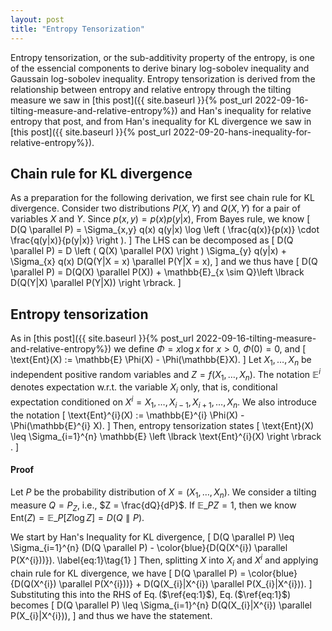 ```yaml
---
layout: post
title: "Entropy Tensorization"
---
```


Entropy tensorization, or the sub-additivity property of the entropy, is one of the essencial components to derive binary log-sobolev inequality and Gaussain log-sobolev inequality.
Entropy tensorization is derived from the relationship between entropy and 
relative entropy through the tilting measure we saw in 
[this post]({{ site.baseurl }}{% post_url 2022-09-16-tilting-measure-and-relative-entropy%}) and
Han's inequality for relative entropy
that post, and from Han's inequality for KL divergence
we saw in
[this post]({{ site.baseurl }}{% post_url 2022-09-20-hans-inequality-for-relative-entropy%}).

## Chain rule for KL divergence
As a preparation for the following derivation, we first see chain rule for KL divergence.
Consider two distributions $P(X,Y)$ and $Q(X,Y)$
for a pair of variables $X$ and $Y$.
Since $p(x,y) = p(x)p(y|x)$,
From Bayes rule, we know
\[
    D(Q \parallel P) = \Sigma_{x,y} q(x) q(y|x) \log \left ( \frac{q(x)}{p(x)} \cdot \frac{q(y|x)}{p(y|x)} \right ).
\]
The LHS can be decomposed as
\[
    D(Q \parallel P) = D  \left ( Q(X) \parallel P(X) \right ) \Sigma_{y} q(y|x) +  \Sigma_{x} q(x) D(Q(Y|X = x) \parallel P(Y|X = x),
\]
and we thus have
\[
    D(Q \parallel P) = D(Q(X) \parallel P(X)) + \mathbb{E}_{x \sim Q}\left \lbrack  D(Q(Y|X) \parallel P(Y|X)) \right \rbrack.
\]

## Entropy tensorization
As in [this post]({{ site.baseurl }}{% post_url 2022-09-16-tilting-measure-and-relative-entropy%})
we define $\Phi = x \log x$ for $x>0$, $\Phi(0)=0$, and
\[
    \text{Ent}(X) := \mathbb{E} \Phi(X) - \Phi(\mathbb{E}X).
\]
Let $X_{1}, \ldots, X_{n}$ be independent positive random variables
and $Z = f(X_{1}, \ldots, X_{n})$.
The notation $\mathop{\mathbb{E}}^{i}$ denotes expectation w.r.t. the variable $X_{i}$ only,
that is, conditional expectation conditioned on $X^{i} = X_{1}, \ldots, X_{i-1}, X_{i+1}, \ldots, X_{n}$.
We also introduce the notation 
\[
    \text{Ent}^{i}(X) := \mathbb{E}^{i} \Phi(X) - \Phi(\mathbb{E}^{i} X).
\]
Then, entropy tensorization states
\[
    \text{Ent}(X) \leq \Sigma_{i=1}^{n} \mathbb{E} \left \lbrack \text{Ent}^{i}(X) \right \rbrack .
\]

#### Proof
Let $P$ be the probability distribution of $X = (X_{1}, \ldots, X_{n})$.
We consider a tilting measure $Q = P_{Z}$, i.e., $Z = \frac{dQ}{dP}$.
If $\mathbb{E}\_{P} Z = 1$,
then we know $\text{Ent}(Z) = \mathbb{E}\_{P} \left \lbrack Z \log Z\right \rbrack  = D(Q \parallel P)$. 

We start by Han's Inequality for KL divergence,
\[
    D(Q \parallel P) \leq \Sigma_{i=1}^{n} (D(Q \parallel P) - \color{blue}{D(Q(X^{i}) \parallel P(X^{i}))}).
    \label{eq:1}\tag{1}
\]
Then, splitting $X$ into $X_{i}$ and $X^{i}$ and applying chain rule for KL divergence, we have
\[
    D(Q \parallel P) = \color{blue}{D(Q(X^{i}) \parallel P(X^{i}))} + D(Q(X_{i}|X^{i}) \parallel P(X_{i}|X^{i})).
\]
Substituting this into the RHS of Eq.$\,$($\ref{eq:1}$), Eq.$\,$($\ref{eq:1}$) becomes
\[
   D(Q \parallel P) \leq \Sigma_{i=1}^{n} D(Q(X_{i}|X^{i}) \parallel P(X_{i}|X^{i})), 
\]
and thus we have the statement.
